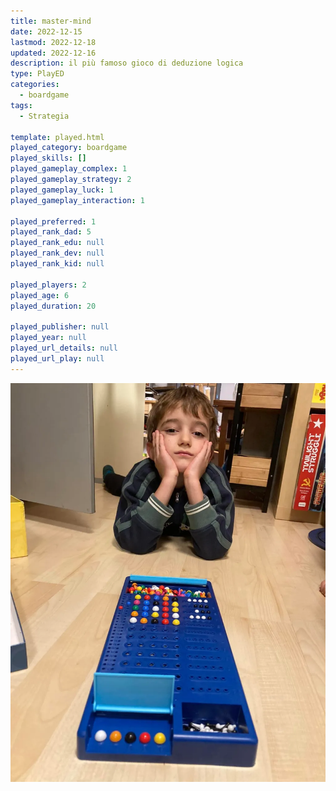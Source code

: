 ```yaml
---
title: master-mind
date: 2022-12-15
lastmod: 2022-12-18
updated: 2022-12-16
description: il più famoso gioco di deduzione logica
type: PlayED
categories:
  - boardgame
tags:
  - Strategia

template: played.html
played_category: boardgame
played_skills: []
played_gameplay_complex: 1
played_gameplay_strategy: 2
played_gameplay_luck: 1
played_gameplay_interaction: 1

played_preferred: 1
played_rank_dad: 5
played_rank_edu: null
played_rank_dev: null
played_rank_kid: null

played_players: 2
played_age: 6
played_duration: 20

played_publisher: null
played_year: null
played_url_details: null
played_url_play: null
---
```


![](../../assets/img/played/boardgame/master-mind.webp)
